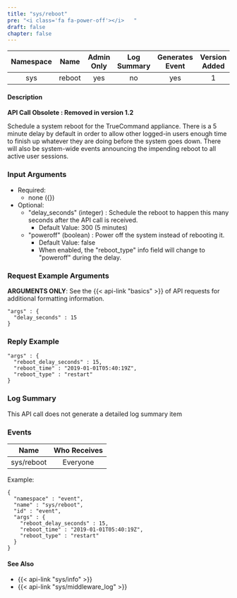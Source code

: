 ```yaml
---
title: "sys/reboot"
pre: "<i class='fa fa-power-off'></i>	"
draft: false
chapter: false
---
```


| Namespace | Name | Admin Only | Log Summary | Generates Event | Version Added | Version Removed |
|:----------------:|:--------:|:--------:|:--------:|:--------:|:---:|:---:|
| sys | reboot | yes | no | yes | 1 | 1.2 |

#### Description
**API Call Obsolete : Removed in version 1.2**

Schedule a system reboot for the TrueCommand appliance. 
There is a 5 minute delay by default in order to allow other logged-in users enough time to finish up whatever they are doing before the system goes down. There will also be system-wide events announcing the impending reboot to all active user sessions.

### Input Arguments
* Required:
   * none ({})
* Optional:
   * "delay_seconds" (integer) : Schedule the reboot to happen this many seconds after the API call is received. 
      * Default Value: 300 (5 minutes)
   * "poweroff" (boolean) : Power off the system instead of rebooting it.
      * Default Value: false
      * When enabled, the "reboot_type" info field will change to "poweroff" during the delay.


### Request Example Arguments
**ARGUMENTS ONLY**: See the {{< api-link "basics" >}} of API requests for additional formatting information.
```
"args" : {
  "delay_seconds" : 15
}
```

### Reply Example
```
"args" : {
  "reboot_delay_seconds" : 15,
  "reboot_time" : "2019-01-01T05:40:19Z",
  "reboot_type" : "restart"
}
```
### Log Summary
This API call does not generate a detailed log summary item

### Events
| Name | Who Receives |
|:--------:|:-------------------:|
| sys/reboot | Everyone |


Example:
```
{
  "namespace" : "event",
  "name" : "sys/reboot",
  "id" : "event",
  "args" : {
    "reboot_delay_seconds" : 15,
    "reboot_time" : "2019-01-01T05:40:19Z",
    "reboot_type" : "restart"
  }
}
```

#### See Also
* {{< api-link "sys/info" >}}
* {{< api-link "sys/middleware_log" >}}